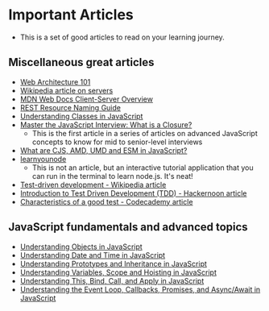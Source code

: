# Important Articles
- This is a set of good articles to read on your learning journey.

## Miscellaneous great articles
- [Web Architecture 101](https://engineering.videoblocks.com/web-architecture-101-a3224e126947)
- [Wikipedia article on servers](https://en.wikipedia.org/wiki/Server_(computing))
- [MDN Web Docs Client-Server Overview](https://developer.mozilla.org/en-US/docs/Learn/Server-side/First_steps/Client-Server_overview)
- [REST Resource Naming Guide](https://restfulapi.net/resource-naming/)
- [Understanding Classes in JavaScript](https://www.taniarascia.com/understanding-classes-in-javascript/)
- [Master the JavaScript Interview: What is a Closure?](https://medium.com/javascript-scene/master-the-javascript-interview-what-is-a-closure-b2f0d2152b36)
  - This is the first article in a series of articles on advanced JavaScript concepts to know for mid to senior-level interviews
- [What are CJS, AMD, UMD and ESM in JavaScript?](https://dev.to/iggredible/what-the-heck-are-cjs-amd-umd-and-esm-ikm)
- [learnyounode](https://github.com/workshopper/learnyounode)
  - This is not an article, but an interactive tutorial application that you can run in the terminal to learn node.js. It's neat!
- [Test-driven development - Wikipedia article](https://en.wikipedia.org/wiki/Test-driven_development)
- [Introduction to Test Driven Development (TDD) - Hackernoon article](https://hackernoon.com/introduction-to-test-driven-development-tdd-61a13bc92d92)
- [Characteristics of a good test - Codecademy article](https://www.codecademy.com/articles/tdd-u1-good-test)

## JavaScript fundamentals and advanced topics
- [Understanding Objects in JavaScript](https://www.taniarascia.com/understanding-objects-in-javascript/)
- [Understanding Date and Time in JavaScript](https://www.taniarascia.com/understanding-date-and-time-in-javascript/)
- [Understanding Prototypes and Inheritance in JavaScript](https://www.taniarascia.com/understanding-prototypes-and-inheritance-in-javascript/)
- [Understanding Variables, Scope and Hoisting in JavaScript](https://www.taniarascia.com/understanding-variables-scope-hoisting-in-javascript/)
- [Understanding This, Bind, Call, and Apply in JavaScript](https://www.taniarascia.com/this-bind-call-apply-javascript/)
- [Understanding the Event Loop, Callbacks, Promises, and Async/Await in JavaScript](https://www.taniarascia.com/asynchronous-javascript-event-loop-callbacks-promises-async-await/)